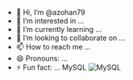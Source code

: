 - 👋 Hi, I’m @azohan79
- 👀 I’m interested in ...
- 🌱 I’m currently learning ...
- 💞️ I’m looking to collaborate on ...
- 📫 How to reach me ...
- 😄 Pronouns: ...
- ⚡ Fun fact: ...
MySQL 	![MySQL](https://img.shields.io/badge/mysql-4479A1.svg?style=for-the-badge&logo=mysql&logoColor=white)
